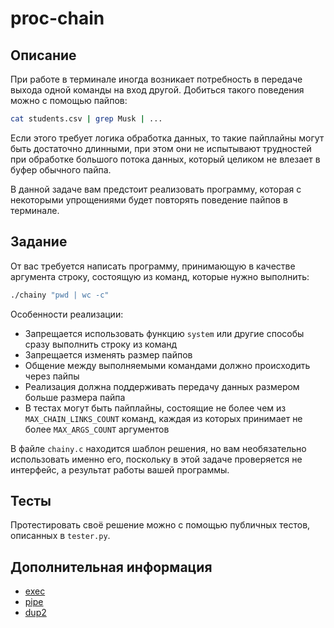 # proc-chain


## Описание

При работе в терминале иногда возникает потребность в передаче выхода одной команды на вход другой. Добиться такого поведения можно с помощью пайпов:

```bash
cat students.csv | grep Musk | ...
```

Если этого требует логика обработка данных, то такие пайплайны могут быть достаточно длинными, при этом они не испытывают трудностей при обработке большого потока данных, который целиком не влезает в буфер обычного пайпа.

В данной задаче вам предстоит реализовать программу, которая с некоторыми упрощениями будет повторять поведение пайпов в терминале.


## Задание

От вас требуется написать программу, принимающую в качестве аргумента строку, состоящую из команд, которые нужно выполнить:

```bash
./chainy "pwd | wc -c"
```

Особенности реализации:

- Запрещается использовать функцию `system` или другие способы сразу выполнить строку из команд
- Запрещается изменять размер пайпов
- Общение между выполняемыми командами должно происходить через пайпы
- Реализация должна поддерживать передачу данных размером больше размера пайпа
- В тестах могут быть пайплайны, состоящие не более чем из `MAX_CHAIN_LINKS_COUNT` команд, каждая из которых принимает не более `MAX_ARGS_COUNT` аргументов

В файле `chainy.c` находится шаблон решения, но вам необязательно использовать именно его, поскольку в этой задаче проверяется не интерфейс, а результат работы вашей программы.


## Тесты

Протестировать своё решение можно с помощью публичных тестов, описанных в `tester.py`.


## Дополнительная информация 

- [exec](https://man7.org/linux/man-pages/man3/exec.3.html)
- [pipe](https://man7.org/linux/man-pages/man2/pipe.2.html)
- [dup2](https://man7.org/linux/man-pages/man2/dup.2.html)
